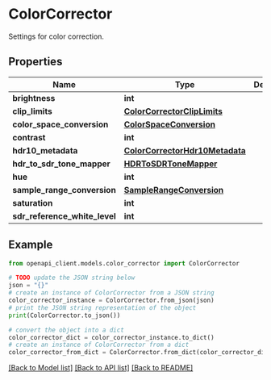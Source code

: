 # ColorCorrector

Settings for color correction.

## Properties

Name | Type | Description | Notes
------------ | ------------- | ------------- | -------------
**brightness** | **int** |  | [optional] 
**clip_limits** | [**ColorCorrectorClipLimits**](ColorCorrectorClipLimits.md) |  | [optional] 
**color_space_conversion** | [**ColorSpaceConversion**](ColorSpaceConversion.md) |  | [optional] 
**contrast** | **int** |  | [optional] 
**hdr10_metadata** | [**ColorCorrectorHdr10Metadata**](ColorCorrectorHdr10Metadata.md) |  | [optional] 
**hdr_to_sdr_tone_mapper** | [**HDRToSDRToneMapper**](HDRToSDRToneMapper.md) |  | [optional] 
**hue** | **int** |  | [optional] 
**sample_range_conversion** | [**SampleRangeConversion**](SampleRangeConversion.md) |  | [optional] 
**saturation** | **int** |  | [optional] 
**sdr_reference_white_level** | **int** |  | [optional] 

## Example

```python
from openapi_client.models.color_corrector import ColorCorrector

# TODO update the JSON string below
json = "{}"
# create an instance of ColorCorrector from a JSON string
color_corrector_instance = ColorCorrector.from_json(json)
# print the JSON string representation of the object
print(ColorCorrector.to_json())

# convert the object into a dict
color_corrector_dict = color_corrector_instance.to_dict()
# create an instance of ColorCorrector from a dict
color_corrector_from_dict = ColorCorrector.from_dict(color_corrector_dict)
```
[[Back to Model list]](../README.md#documentation-for-models) [[Back to API list]](../README.md#documentation-for-api-endpoints) [[Back to README]](../README.md)


